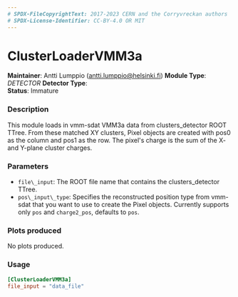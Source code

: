 ```yaml
---
# SPDX-FileCopyrightText: 2017-2023 CERN and the Corryvreckan authors
# SPDX-License-Identifier: CC-BY-4.0 OR MIT
---
```

# ClusterLoaderVMM3a
**Maintainer**: Antti Lumppio (antti.lumppio@helsinki.fi)
**Module Type**: *DETECTOR* **Detector Type**: *<GEM detector>*  
**Status**: Immature

### Description
This module loads in vmm-sdat VMM3a data from clusters\_detector ROOT TTree. From these matched XY clusters, Pixel objects are created with pos0 as the column and pos1 as the row. The pixel's charge is the sum of the X- and Y-plane cluster charges. 


### Parameters
* `file\_input`: The ROOT file name that contains the clusters\_detector TTree.
* `pos\_input\_type`: Specifies the reconstructed position type from vmm-sdat that you want to use to create the Pixel objects. Currently supports only `pos` and `charge2_pos`, defaults to `pos`.



### Plots produced
No plots produced. 

### Usage
```toml
[ClusterLoaderVMM3a]
file_input = "data_file"

```
